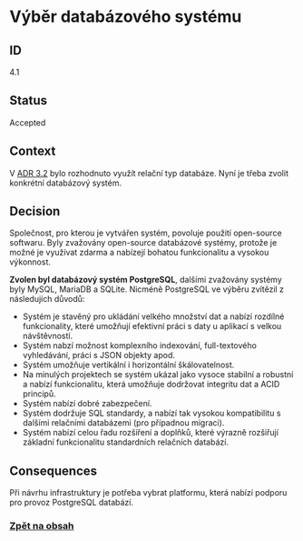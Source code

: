 # Výběr databázového systému

## ID

4.1

## Status 

Accepted

## Context 

V [ADR 3.2](3.2-db.md) bylo rozhodnuto využít relační typ databáze. Nyní je třeba zvolit konkrétní databázový systém. 

## Decision 

Společnost, pro kterou je vytvářen systém, povoluje použití open-source softwaru. Byly zvažovány open-source databázové systémy, protože je možné je využívat zdarma a nabízejí bohatou funkcionalitu a vysokou výkonnost.

**Zvolen byl databázový systém PostgreSQL**, dalšími zvažovány systémy byly MySQL, MariaDB a SQLite. Nicméně PostgreSQL ve výběru zvítězil z následujích důvodů:

- Systém je stavěný pro ukládání velkého množství dat a nabízí rozdílné funkcionality, které umožňují efektivní práci s daty u aplikací s velkou návštěvností.
- Systém nabzí možnost komplexního indexování, full-textového vyhledávání, práci s JSON objekty apod.
- Systém umožňuje vertikální i horizontální škálovatelnost.
- Na minulých projektech se systém ukázal jako vysoce stabilní a robustní a nabízí funkcionalitu, která umožňuje dodržovat integritu dat a ACID principů.
- Systém nabízí dobré zabezpečení.
- Systém dodržuje SQL standardy, a nabízí tak vysokou kompatibilitu s dalšími relačními databázemi (pro případnou migraci).
- Systém nabízí celou řadu rozšíření a doplňků, které výrazně rozšiřují základní funkcionalitu  standardních relačních databází.    

## Consequences

Při návrhu infrastruktury je potřeba vybrat platformu, která nabízí podporu pro provoz PostgreSQL databází. 

### [Zpět na obsah](../README.md#obsah)